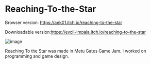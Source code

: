 # Reaching-To-the-Star

Browser version: https://aek01.itch.io/reaching-to-the-star

Downloadable version:https://evcil-impala.itch.io/reaching-to-the-star

![image](https://user-images.githubusercontent.com/67785258/114445596-ef011980-9bd8-11eb-9ad0-7841fb8b3d64.png)


Reaching To the Star was made in Metu Gates Game Jam. I worked on programming and game design.

